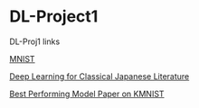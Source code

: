 # DL-Project1
DL-Proj1
links

[MNIST](https://yann.lecun.com/exdb/mnist/)

[Deep Learning for Classical Japanese Literature](https://arxiv.org/pdf/1812.01718)

[Best Performing Model Paper on KMNIST](https://github.com/vikasverma1077/manifold_mixup)
